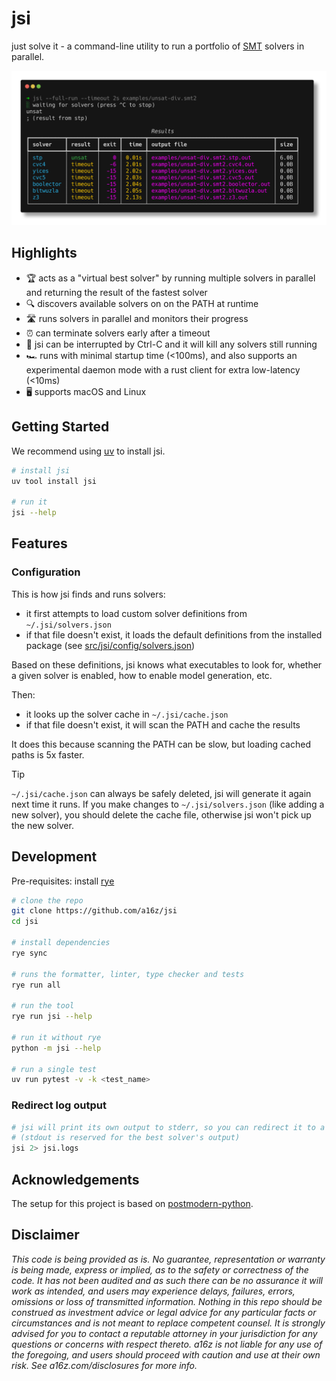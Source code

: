 # jsi

just solve it - a command-line utility to run a portfolio of [SMT](https://en.wikipedia.org/wiki/Satisfiability_modulo_theories) solvers in parallel.

![Screenshot of jsi running on an unsat division problem](static/images/unsat-div-screenshot.png)


## Highlights

- 🏆 acts as a "virtual best solver" by running multiple solvers in parallel and returning the result of the fastest solver
- 🔍 discovers available solvers on on the PATH at runtime
- 🛣️ runs solvers in parallel and monitors their progress
- ⏰ can terminate solvers early after a timeout
- 🔪 jsi can be interrupted by Ctrl-C and it will kill any solvers still running
- 🏎 runs with minimal startup time (<100ms), and also supports an experimental daemon mode with a rust client for extra low-latency (<10ms)
- 🖥️ supports macOS and Linux


## Getting Started

We recommend using [uv](https://docs.astral.sh/uv/) to install jsi.

```sh
# install jsi
uv tool install jsi

# run it
jsi --help
```


## Features

### Configuration

This is how jsi finds and runs solvers:

- it first attempts to load custom solver definitions from `~/.jsi/solvers.json`
- if that file doesn't exist, it loads the default definitions from the installed package (see [src/jsi/config/solvers.json](src/jsi/config/solvers.json))

Based on these definitions, jsi knows what executables to look for, whether a given solver is enabled, how to enable model generation, etc.

Then:
- it looks up the solver cache in `~/.jsi/cache.json`
- if that file doesn't exist, it will scan the PATH and cache the results

It does this because scanning the PATH can be slow, but loading cached paths is 5x faster.

> [!TIP]
> `~/.jsi/cache.json` can always be safely deleted, jsi will generate it again next time it runs. If you make changes to `~/.jsi/solvers.json` (like adding a new solver), you should delete the cache file, otherwise jsi won't pick up the new solver.


## Development

Pre-requisites: install [rye](https://rye.astral.sh/guide/installation/#installing-rye)

```sh
# clone the repo
git clone https://github.com/a16z/jsi
cd jsi

# install dependencies
rye sync

# runs the formatter, linter, type checker and tests
rye run all

# run the tool
rye run jsi --help

# run it without rye
python -m jsi --help

# run a single test
uv run pytest -v -k <test_name>
```

### Redirect log output

```sh
# jsi will print its own output to stderr, so you can redirect it to a file
# (stdout is reserved for the best solver's output)
jsi 2> jsi.logs
```

## Acknowledgements

The setup for this project is based on [postmodern-python](https://rdrn.me/postmodern-python/).

## Disclaimer

_This code is being provided as is. No guarantee, representation or warranty is being made, express or implied, as to the safety or correctness of the code. It has not been audited and as such there can be no assurance it will work as intended, and users may experience delays, failures, errors, omissions or loss of transmitted information. Nothing in this repo should be construed as investment advice or legal advice for any particular facts or circumstances and is not meant to replace competent counsel. It is strongly advised for you to contact a reputable attorney in your jurisdiction for any questions or concerns with respect thereto. a16z is not liable for any use of the foregoing, and users should proceed with caution and use at their own risk. See a16z.com/disclosures for more info._
